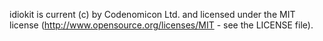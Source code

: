 idiokit is current (c) by Codenomicon Ltd. and licensed under the MIT license (http://www.opensource.org/licenses/MIT - see the LICENSE file).